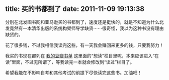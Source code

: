 title: 买的书都到了
date: 2011-11-09 19:13:38
---

分别在北发图书网和亚马逊买的书都到了，速度还是挺快的，就是不知道为什么北发竟然有一本清华出版的系统构架师导学缺货⋯⋯很奇怪，我以为这种书没有理由缺货的。

花了很多钱，不过我相信我读完这些，有一天我会赚回来更多的钱，只要我努力！

我买的书现在都列在 [我的豆瓣书单](http://www.douban.com/people/4553878/) 这里面的“想读”栏目里呢，本来应该进入“在读”里面，不过无所谓了，等我读完一本就会修改到“读过”栏目了。

希望我能在不影响自考和其他考试的前提下尽快读完这些书。加油吧！